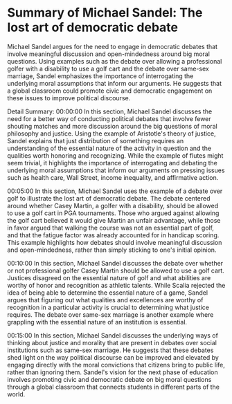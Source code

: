 # Summary of Michael Sandel: The lost art of democratic debate

Michael Sandel argues for the need to engage in democratic debates that involve meaningful discussion and open-mindedness around big moral questions. Using examples such as the debate over allowing a professional golfer with a disability to use a golf cart and the debate over same-sex marriage, Sandel emphasizes the importance of interrogating the underlying moral assumptions that inform our arguments. He suggests that a global classroom could promote civic and democratic engagement on these issues to improve political discourse.

Detail Summary: 
00:00:00
In this section, Michael Sandel discusses the need for a better way of conducting political debates that involve fewer shouting matches and more discussion around the big questions of moral philosophy and justice. Using the example of Aristotle's theory of justice, Sandel explains that just distribution of something requires an understanding of the essential nature of the activity in question and the qualities worth honoring and recognizing. While the example of flutes might seem trivial, it highlights the importance of interrogating and debating the underlying moral assumptions that inform our arguments on pressing issues such as health care, Wall Street, income inequality, and affirmative action.

00:05:00
In this section, Michael Sandel uses the example of a debate over golf to illustrate the lost art of democratic debate. The debate centered around whether Casey Martin, a golfer with a disability, should be allowed to use a golf cart in PGA tournaments. Those who argued against allowing the golf cart believed it would give Martin an unfair advantage, while those in favor argued that walking the course was not an essential part of golf, and that the fatigue factor was already accounted for in handicap scoring. This example highlights how debates should involve meaningful discussion and open-mindedness, rather than simply sticking to one's initial opinion.

00:10:00
In this section, Michael Sandel discusses the debate over whether or not professional golfer Casey Martin should be allowed to use a golf cart. Justices disagreed on the essential nature of golf and what abilities are worthy of honor and recognition as athletic talents. While Scalia rejected the idea of being able to determine the essential nature of a game, Sandel argues that figuring out what qualities and excellences are worthy of recognition in a particular activity is crucial to determining what justice requires. The debate over same-sex marriage is another example where grappling with the essential nature of an institution is essential.

00:15:00
In this section, Michael Sandel discusses the underlying ways of thinking about justice and morality that are present in debates over social institutions such as same-sex marriage. He suggests that these debates shed light on the way political discourse can be improved and elevated by engaging directly with the moral convictions that citizens bring to public life, rather than ignoring them. Sandel's vision for the next phase of education involves promoting civic and democratic debate on big moral questions through a global classroom that connects students in different parts of the world.

